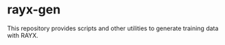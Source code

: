 # rayx-gen
This repository provides scripts and other utilities to generate training data with RAYX.
